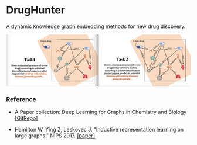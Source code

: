# DrugHunter

A dynamic knowledge graph embedding methods for new drug discovery.

<div align=center>
<img src="img/task.png" alt=""hhh/>
</div>

### Reference
- A Paper collection: Deep Learning for Graphs in Chemistry and Biology [[GitRepo]](https://github.com/mufeili/DL4MolecularGraph)

-   Hamilton W, Ying Z, Leskovec J. "Inductive representation learning on large graphs." NIPS 2017. [[paper]](https://cs.stanford.edu/people/jure/pubs/graphsage-nips17.pdf)